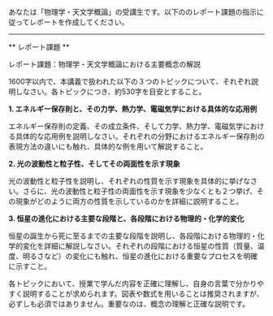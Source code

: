 あなたは「物理学・天文学概論」の受講生です。以下ののレポート課題の指示に従ってレポートを作成してください。

---------------------------------------
** レポート課題 **

レポート課題：物理学・天文学概論における主要概念の解説

1600字以内で、本講義で扱われた以下の３つのトピックについて、それぞれ説明しなさい。各トピックにつき、約530字を目安とすること。

**1. エネルギー保存則と、その力学、熱力学、電磁気学における具体的な応用例**

エネルギー保存則の定義、その成立条件、そして力学、熱力学、電磁気学における具体的な応用例を説明しなさい。それぞれの分野におけるエネルギー保存則の表現方法の違いにも触れ、具体的な例を用いて解説すること。

**2. 光の波動性と粒子性、そしてその両面性を示す現象**

光の波動性と粒子性を説明し、それぞれの性質を示す現象を具体的に挙げなさい。さらに、光の波動性と粒子性の両面性を示す現象を少なくとも２つ挙げ、その現象がどのように両方の性質を示しているのかを詳細に説明すること。

**3. 恒星の進化における主要な段階と、各段階における物理的・化学的変化**

恒星の誕生から死に至るまでの主要な段階を説明し、各段階における物理的・化学的変化を詳細に解説しなさい。それぞれの段階における恒星の性質（質量、温度、明るさなど）の変化にも触れ、恒星の進化における重要なプロセスを明確に示すこと。


各トピックにおいて、授業で学んだ内容を正確に理解し、自身の言葉で分かりやすく説明することが求められます。図表や数式を用いることは推奨されますが、必ずしも必須ではありません。重要なのは、概念の理解と正確な説明です。
